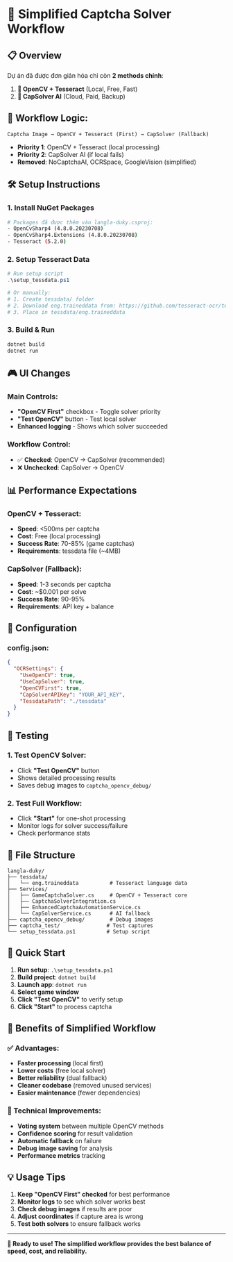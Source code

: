# 🎯 Simplified Captcha Solver Workflow

## 📋 **Overview**

Dự án đã được đơn giản hóa chỉ còn **2 methods chính**:

1. **🔧 OpenCV + Tesseract** (Local, Free, Fast)
2. **🤖 CapSolver AI** (Cloud, Paid, Backup)

## 🔄 **Workflow Logic:**

```
Captcha Image → OpenCV + Tesseract (First) → CapSolver (Fallback)
```

- **Priority 1**: OpenCV + Tesseract (local processing)
- **Priority 2**: CapSolver AI (if local fails)
- **Removed**: NoCaptchaAI, OCRSpace, GoogleVision (simplified)

## 🛠️ **Setup Instructions**

### **1. Install NuGet Packages**
```bash
# Packages đã được thêm vào langla-duky.csproj:
- OpenCvSharp4 (4.8.0.20230708)
- OpenCvSharp4.Extensions (4.8.0.20230708) 
- Tesseract (5.2.0)
```

### **2. Setup Tesseract Data**
```powershell
# Run setup script
.\setup_tessdata.ps1

# Or manually:
# 1. Create tessdata/ folder
# 2. Download eng.traineddata from: https://github.com/tesseract-ocr/tessdata
# 3. Place in tessdata/eng.traineddata
```

### **3. Build & Run**
```bash
dotnet build
dotnet run
```

## 🎮 **UI Changes**

### **Main Controls:**
- **"OpenCV First"** checkbox - Toggle solver priority
- **"Test OpenCV"** button - Test local solver
- **Enhanced logging** - Shows which solver succeeded

### **Workflow Control:**
- ✅ **Checked**: OpenCV → CapSolver (recommended)
- ❌ **Unchecked**: CapSolver → OpenCV

## 📊 **Performance Expectations**

### **OpenCV + Tesseract:**
- **Speed**: <500ms per captcha
- **Cost**: Free (local processing)
- **Success Rate**: 70-85% (game captchas)
- **Requirements**: tessdata file (~4MB)

### **CapSolver (Fallback):**
- **Speed**: 1-3 seconds per captcha
- **Cost**: ~$0.001 per solve
- **Success Rate**: 90-95%
- **Requirements**: API key + balance

## 🔧 **Configuration**

### **config.json:**
```json
{
  "OCRSettings": {
    "UseOpenCV": true,
    "UseCapSolver": true, 
    "OpenCVFirst": true,
    "CapSolverAPIKey": "YOUR_API_KEY",
    "TessdataPath": "./tessdata"
  }
}
```

## 🧪 **Testing**

### **1. Test OpenCV Solver:**
- Click **"Test OpenCV"** button
- Shows detailed processing results
- Saves debug images to `captcha_opencv_debug/`

### **2. Test Full Workflow:**
- Click **"Start"** for one-shot processing
- Monitor logs for solver success/failure
- Check performance stats

## 📁 **File Structure**

```
langla-duky/
├── tessdata/
│   └── eng.traineddata          # Tesseract language data
├── Services/
│   ├── GameCaptchaSolver.cs     # OpenCV + Tesseract core
│   ├── CaptchaSolverIntegration.cs
│   ├── EnhancedCaptchaAutomationService.cs
│   └── CapSolverService.cs      # AI fallback
├── captcha_opencv_debug/        # Debug images
├── captcha_test/               # Test captures
└── setup_tessdata.ps1          # Setup script
```

## 🚀 **Quick Start**

1. **Run setup**: `.\setup_tessdata.ps1`
2. **Build project**: `dotnet build`
3. **Launch app**: `dotnet run`
4. **Select game window**
5. **Click "Test OpenCV"** to verify setup
6. **Click "Start"** to process captcha

## 🎯 **Benefits of Simplified Workflow**

### **✅ Advantages:**
- **Faster processing** (local first)
- **Lower costs** (free local solver)
- **Better reliability** (dual fallback)
- **Cleaner codebase** (removed unused services)
- **Easier maintenance** (fewer dependencies)

### **🔧 Technical Improvements:**
- **Voting system** between multiple OpenCV methods
- **Confidence scoring** for result validation
- **Automatic fallback** on failure
- **Debug image saving** for analysis
- **Performance metrics** tracking

## 💡 **Usage Tips**

1. **Keep "OpenCV First" checked** for best performance
2. **Monitor logs** to see which solver works best
3. **Check debug images** if results are poor
4. **Adjust coordinates** if capture area is wrong
5. **Test both solvers** to ensure fallback works

---

**🎉 Ready to use! The simplified workflow provides the best balance of speed, cost, and reliability.**
